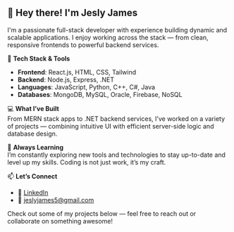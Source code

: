 ## 👋 Hey there! I'm Jesly James

I'm a passionate full-stack developer with experience building dynamic and scalable applications. I enjoy working across the stack — from clean, responsive frontends to powerful backend services.

🧩 **Tech Stack & Tools**  
- **Frontend**: React.js, HTML, CSS, Tailwind  
- **Backend**: Node.js, Express, .NET  
- **Languages**: JavaScript, Python, C++, C#, Java  
- **Databases**: MongoDB, MySQL, Oracle, Firebase, NoSQL  

💻 **What I’ve Built**  
From MERN stack apps to .NET backend services, I’ve worked on a variety of projects — combining intuitive UI with efficient server-side logic and database design.

🚀 **Always Learning**  
I’m constantly exploring new tools and technologies to stay up-to-date and level up my skills. Coding is not just work, it’s my craft.

📫 **Let’s Connect**  
- 💼 [LinkedIn](https://www.linkedin.com/in/jesly-james-994b15343/)  
- 📧 jeslyjames5@gmail.com

Check out some of my projects below — feel free to reach out or collaborate on something awesome!
